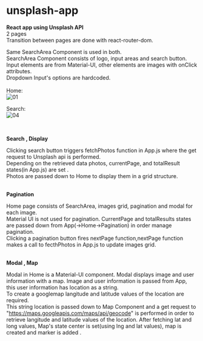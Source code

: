 # unsplash-app
**React app using Unsplash API </br>**
2 pages </br>Transition between pages are done with react-router-dom.</br>

Same SearchArea Component is used in both.</br>
SearchArea Component consists of logo, input areas and search button. Input elements are from Material-UI, other elements are images with onClick attributes.</br>
Dropdown Input's options are hardcoded.</br></br>
Home: </br>
![01](https://user-images.githubusercontent.com/53620159/133035795-4f110367-7b8f-4d9b-94b9-ef242f7939a1.png)

Search:</br>
![04](https://user-images.githubusercontent.com/53620159/133035883-a9d990e1-c82c-4d0b-93a1-356571b9a4a4.png)

</br>

**Search , Display**</br>

Clicking search button triggers fetchPhotos function in App.js where the get request to Unsplash api is performed.</br>
Depending on the retrieved data photos, currentPage, and totalResult states(in App.js) are set .</br>
Photos are passed down to Home to display them in a grid structure.</br></br>


**Pagination**</br>

Home page consists of SearchArea, images grid, pagination and modal for each image.</br>
Material UI is not used for pagination. CurrentPage and totalResults states are passed down from App(->Home->Pagination) in order manage pagination.</br>
Clicking a pagination button fires nextPage function,nextPage function makes a call to fecthPhotos in App.js to update images grid.</br></br>


**Modal , Map**</br>

Modal in Home is a Material-UI component. Modal displays  image and user information with a map. Image and user information is passed from App, this user information has location  as a string.</br>To create a googlemap langitude and latitude values of the location are required.</br>
This string location is passed down to Map Component and a get request to "https://maps.googleapis.com/maps/api/geocode"  is performed in order to retrieve
langitude and latitude values of the location. After fetching lat and long values, Map's state center is set(using lng and lat values), map is created and  marker is added .

